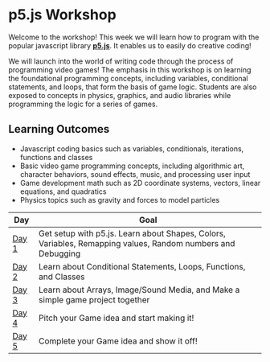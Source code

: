 # p5.js Workshop

Welcome to the workshop! This week we will learn how to program with the popular javascript library [**p5.js**](https://p5js.org/ko/). It enables us to easily do creative coding!

We will launch into the world of writing code through the process of programming video games! The emphasis in this workshop is on learning the foundational programming concepts, including variables, conditional statements, and loops, that form the basis of game logic. Students are also exposed to concepts in physics, graphics, and audio libraries while programming the logic for a series of games.

## Learning Outcomes

* Javascript coding basics such as variables, conditionals, iterations, functions and classes
* Basic video game programming concepts, including algorithmic art, character behaviors, sound effects, music, and processing user input
* Game development math such as 2D coordinate systems, vectors, linear equations, and quadratics
* Physics topics such as gravity and forces to model particles


Day | Goal
------------ | -------------
[Day 1](Day01.md)| Get setup with p5.js. Learn about Shapes, Colors, Variables, Remapping values, Random numbers and Debugging
[Day 2](Day02.md)| Learn about Conditional Statements, Loops, Functions, and Classes
[Day 3](Day03.md)| Learn about Arrays, Image/Sound Media, and Make a simple game project together
[Day 4](Day04.md)| Pitch your Game idea and start making it! 
[Day 5](Day05.md)| Complete your Game idea and show it off! 
